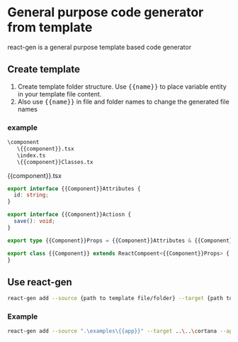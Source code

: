 # General purpose code generator from template

react-gen is a general purpose template based code generator

## Create template

1. Create template folder structure. Use <kbd>{{name}}</kbd> to place variable entity in your template file content.
1. Also use <kbd>{{name}}</kbd> in file and folder names to change the generated file names

### example

```bash
\component
   \{{component}}.tsx
   \index.ts
   \{{component}}Classes.tx
```

{{component}}.tsx

```typescript
export interface {{Component}}Attributes {
  id: string;
}

export interface {{Component}}Actiosn {
  save(): void;
}

export type {{Component}}Props = {{Component}}Attributes & {{Component}}Actions;

export class {{Component}} extends ReactCompoent<{{Component}}Props> {
}
```

## Use react-gen

```bash
react-gen add --source {path to template file/folder} --target {path to target source file/folder} (--{fieldName} {filedValue})*
```

### Example

```bash
react-gen add --source ".\examples\{{app}}" --target ..\..\cortana --app cortana --port 3010 --version 1.3.0 --package @intercom/cortana
```
